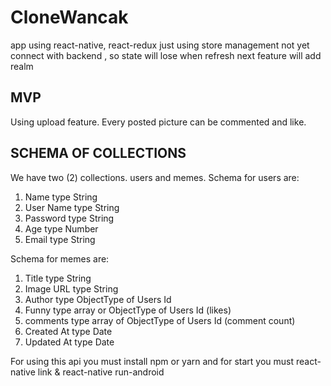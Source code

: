 CloneWancak
===========

app using react-native, react-redux
just using store management not yet connect with backend , so state will lose when refresh
next feature will add realm

MVP
----
Using upload feature. Every posted picture can be commented and like. 

SCHEMA OF COLLECTIONS
---------------------

We have two (2) collections. users and memes. Schema for users are:

1. Name type String
2. User Name type String
3. Password type String
4. Age type Number
5. Email type String

Schema for memes are:

1. Title type String
2. Image URL type String
3. Author type ObjectType of Users Id
4. Funny type array or ObjectType of Users Id (likes)
5. comments type array of ObjectType of Users Id (comment count)
6. Created At type Date
7. Updated At type Date

For using this api you must install npm or yarn
and for start you must react-native link & react-native run-android
